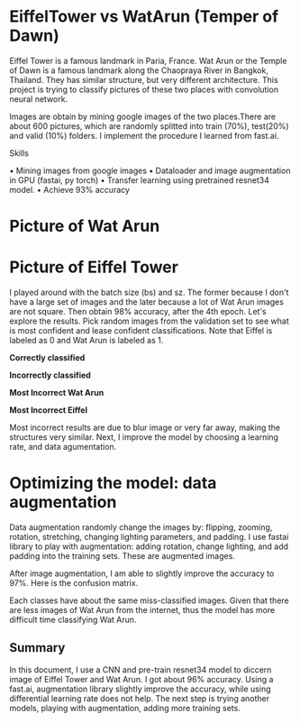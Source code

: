 # EiffelTower vs WatArun (Temper of Dawn)

Eiffel Tower is a famous landmark in Paria, France. Wat Arun or the Temple of Dawn is a famous landmark along the Chaopraya River in Bangkok, Thailand. They has similar structure, but very different architecture. This project is trying to classify pictures of these two places with convolution neural network.

Images are obtain by mining google images of the two places.There are about 600 pictures, which are randomly splitted into train (70%), test(20%) and valid (10%) folders. I implement the procedure I learned from fast.ai.

Skills

•	Mining images from google images 
•	Dataloader and image augmentation in GPU (fastai, py torch)
•	Transfer learning using pretrained resnet34 model.
•	Achieve 93% accuracy 

# Picture of Wat Arun
[](https://github.com/worasom/EiffelTower_vs_WatArun/blob/master/gitfigures/fig1.png)

# Picture of Eiffel Tower
[](https://github.com/worasom/EiffelTower_vs_WatArun/blob/master/gitfigures/fig1.png)

I played around with the batch size (bs) and sz. The former because I don't have a large set of images and the later because a lot of Wat Arun images are not square. Then obtain 98% accuracy, after the 4th epoch. Let's explore the results. Pick random images from the validation set to see what is most confident and lease confident classifications. Note that Eiffel is labeled as 0 and Wat Arun is labeled as 1.

**Correctly classified**

[](https://github.com/worasom/EiffelTower_vs_WatArun/blob/master/gitfigures/fig3.png)

**Incorrectly classified**

[](https://github.com/worasom/EiffelTower_vs_WatArun/blob/master/gitfigures/fig4.png)

**Most Incorrect Wat Arun**

[](https://github.com/worasom/EiffelTower_vs_WatArun/blob/master/gitfigures/fig6.png)

**Most Incorrect Eiffel**

[](https://github.com/worasom/EiffelTower_vs_WatArun/blob/master/gitfigures/fig5.png)

Most incorrect results are due to blur image or very far away, making the structures very similar. Next, I improve the model by choosing a learning rate, and data agumentation. 

# Optimizing the model: data augmentation
Data augmentation randomly change the images by: flipping, zooming, rotation, stretching, changing lighting parameters, and padding. I use fastai library to play with augmentation: adding rotation, change lighting, and add padding into the training sets.
These are augmented images. 

[](https://github.com/worasom/EiffelTower_vs_WatArun/blob/master/gitfigures/fig7.png)

After image augmentation, I am able to slightly improve the accuracy to 97%. Here is the confusion matrix.

[](https://github.com/worasom/EiffelTower_vs_WatArun/blob/master/gitfigures/fig8.png)

Each classes have about the same miss-classified images. Given that there are less images of Wat Arun from the internet, thus the model has more difficult time classifying Wat Arun. 

## Summary

In this document, I use a CNN and pre-train resnet34 model to diccern image of Eiffel Tower and Wat Arun. I got about 96% accuracy. Using a fast.ai, augmentation library slightly improve the accuracy, while using differential learning rate does not help. The next step is trying another models, playing with augmentation, adding more training sets.

